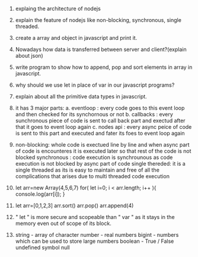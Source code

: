 1. explaing the architecture of nodejs
2. explain the feature of nodejs like non-blocking, synchronous, single threaded.
3. create a array and object in javascript and print it.
4. Nowadays how data is transferred between server and client?(explain about json)
5. write program to show how to append, pop and sort elements in array in javascript.
6. why should we use let in place of var in our javascript programs?
7. explain about all the primitive data types in javascript.

1. it has 3 major parts:
    a. eventloop : every code goes to this event loop and then checked for its synchornous or not
    b. callbacks : every sunchronous piece of code is sent to call back part and exectud after that it goes to event loop again
    c. nodes api : every async peice of code is sent to this part and executed and fater its foes to event loop again

2. non-blocking: whole code is exectued line by line and when async part of code is encounteres it is executed later so that rest of the code is not blocked
   synchronous : code execution is synchrounous as code execution is not blocked by async part of code 
   single thereded: it is a single threaded as its is easy to maintain and free of all the complications that arises due to multi threaded code execution

3. let arr=new Array(4,5,6,7)
    for( let i=0; i < arr.length; i++ ){
        console.log(arr[i]);
    }

5. let arr=[0,1,2,3]
    arr.sort()
    arr.pop()
    arr.append(4)

6. " let " is more secure and scopeable than " var " as it stays in the memory even out of scope of its block.

7.  string - array of character
    number - real numbers
    bigint - numbers which can be used to store large numbers
    boolean - True / False
    undefined 
    symbol
    null